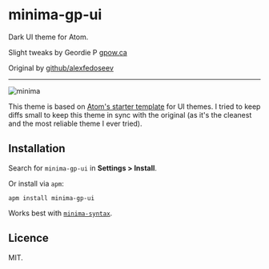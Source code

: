 # minima-gp-ui

Dark UI theme for Atom.

Slight tweaks by Geordie P [gpow.ca](http://gpow.ca)

Original by [github/alexfedoseev](https://github.com/alexfedoseev)

---

![minima](https://raw.githubusercontent.com/alexfedoseev/atom-minima/master/screenshot.png)

This theme is based on [Atom's starter template](https://github.com/atom-community/ui-theme-template) for UI themes. I tried to keep diffs small to keep this theme in sync with the original (as it's the cleanest and the most reliable theme I ever tried).

## Installation
Search for `minima-gp-ui` in **Settings > Install**.

Or install via `apm`:

```shell
apm install minima-gp-ui
```

Works best with [`minima-syntax`](https://atom.io/packages/minima-syntax).

## Licence
MIT.
